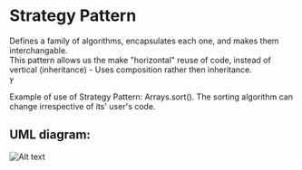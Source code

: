 # Strategy Pattern

Defines a family of algorithms, encapsulates each one, and makes them interchangable.   
This pattern allows us the make "horizontal" reuse of code, instead of vertical (inheritance) - Uses composition rather then inheritance.   
ץ

Example of use of Strategy Pattern: Arrays.sort(). The sorting algorithm can change irrespective of its' user's code.

## UML diagram:

![Alt text](StrategyUML.jpg?raw=true "Pattern's UML diagram")
